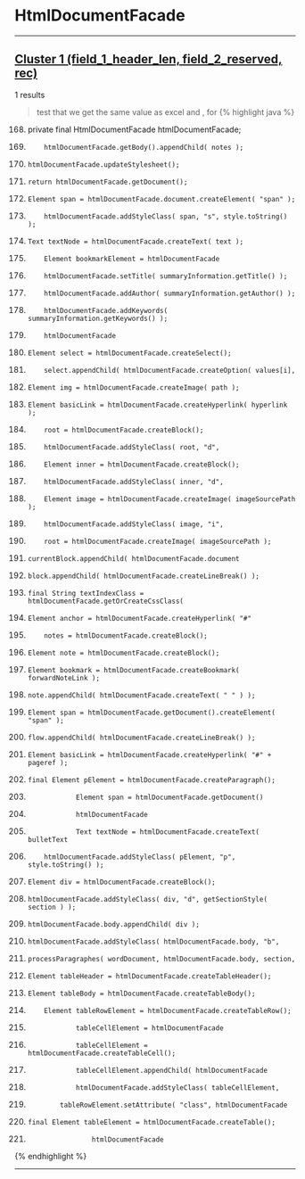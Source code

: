 # HtmlDocumentFacade

***

## [Cluster 1 (field_1_header_len, field_2_reserved, rec)](./1)
1 results
> test that we get the same value as excel and , for 
{% highlight java %}
168. private final HtmlDocumentFacade htmlDocumentFacade;
193.         htmlDocumentFacade.getBody().appendChild( notes );
195.     htmlDocumentFacade.updateStylesheet();
200.     return htmlDocumentFacade.getDocument();
207.     Element span = htmlDocumentFacade.document.createElement( "span" );
235.         htmlDocumentFacade.addStyleClass( span, "s", style.toString() );
237.     Text textNode = htmlDocumentFacade.createText( text );
249.         Element bookmarkElement = htmlDocumentFacade
264.         htmlDocumentFacade.setTitle( summaryInformation.getTitle() );
267.         htmlDocumentFacade.addAuthor( summaryInformation.getAuthor() );
270.         htmlDocumentFacade.addKeywords( summaryInformation.getKeywords() );
273.         htmlDocumentFacade
288.     Element select = htmlDocumentFacade.createSelect();
291.         select.appendChild( htmlDocumentFacade.createOption( values[i],
302.     Element img = htmlDocumentFacade.createImage( path );
327.     Element basicLink = htmlDocumentFacade.createHyperlink( hyperlink );
391.         root = htmlDocumentFacade.createBlock();
392.         htmlDocumentFacade.addStyleClass( root, "d",
397.         Element inner = htmlDocumentFacade.createBlock();
398.         htmlDocumentFacade.addStyleClass( inner, "d",
403.         Element image = htmlDocumentFacade.createImage( imageSourcePath );
404.         htmlDocumentFacade.addStyleClass( image, "i",
414.         root = htmlDocumentFacade.createImage( imageSourcePath );
427.     currentBlock.appendChild( htmlDocumentFacade.document
435.     block.appendChild( htmlDocumentFacade.createLineBreak() );
442.     final String textIndexClass = htmlDocumentFacade.getOrCreateCssClass(
447.     Element anchor = htmlDocumentFacade.createHyperlink( "#"
457.         notes = htmlDocumentFacade.createBlock();
461.     Element note = htmlDocumentFacade.createBlock();
465.     Element bookmark = htmlDocumentFacade.createBookmark( forwardNoteLink );
471.     note.appendChild( htmlDocumentFacade.createText( " " ) );
473.     Element span = htmlDocumentFacade.getDocument().createElement( "span" );
491.     flow.appendChild( htmlDocumentFacade.createLineBreak() );
498.     Element basicLink = htmlDocumentFacade.createHyperlink( "#" + pageref );
510.     final Element pElement = htmlDocumentFacade.createParagraph();
562.                 Element span = htmlDocumentFacade.getDocument()
564.                 htmlDocumentFacade
571.                 Text textNode = htmlDocumentFacade.createText( bulletText
594.         htmlDocumentFacade.addStyleClass( pElement, "p", style.toString() );
603.     Element div = htmlDocumentFacade.createBlock();
604.     htmlDocumentFacade.addStyleClass( div, "d", getSectionStyle( section ) );
605.     htmlDocumentFacade.body.appendChild( div );
614.     htmlDocumentFacade.addStyleClass( htmlDocumentFacade.body, "b",
617.     processParagraphes( wordDocument, htmlDocumentFacade.body, section,
624.     Element tableHeader = htmlDocumentFacade.createTableHeader();
625.     Element tableBody = htmlDocumentFacade.createTableBody();
641.         Element tableRowElement = htmlDocumentFacade.createTableRow();
663.                 tableCellElement = htmlDocumentFacade
668.                 tableCellElement = htmlDocumentFacade.createTableCell();
697.                 tableCellElement.appendChild( htmlDocumentFacade
701.                 htmlDocumentFacade.addStyleClass( tableCellElement,
709.             tableRowElement.setAttribute( "class", htmlDocumentFacade
722.     final Element tableElement = htmlDocumentFacade.createTable();
726.                     htmlDocumentFacade
{% endhighlight %}

***

